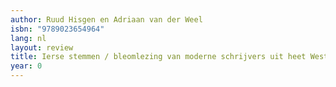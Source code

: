 ```yaml
---
author: Ruud Hisgen en Adriaan van der Weel
isbn: "9789023654964"
lang: nl
layout: review
title: Ierse stemmen / bleomlezing van moderne schrijvers uit heet West-Eiland
year: 0
---
```

